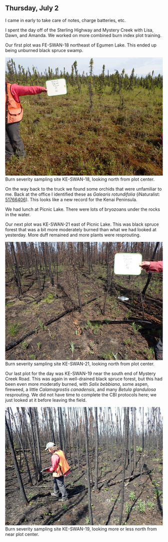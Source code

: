 
## Thursday, July 2

<!-- 06:45-17:00 -->

I came in early to take care of notes, charge batteries, etc.

I spent the day off of the Sterling Highway and Mystery Creek with Lisa, Dawn, and Amanda. We worked on more combined burn index plot training.

Our first plot was FE-SWAN-18 northeast of Egumen Lake. This ended up being unburned black spruce swamp. 

![Burn severity sampling site KE-SWAN-18, looking north from plot center.](2020-07-02_KE-SWAN-18_N.jpg)\
Burn severity sampling site KE-SWAN-18, looking north from plot center.

On the way back to the truck we found some orchids that were unfamiliar to me. Back at the office I identified these as *Galearis rotundifolia* (iNaturalist: [51766406](https://www.inaturalist.org/observations/51766406)). This looks like a new record for the Kenai Peninsula.

We had lunch at Picnic Lake. There were lots of bryozoans under the rocks in the water.

Our next plot was KE-SWAN-21 east of Picnic Lake. This was black spruce forest that was a bit more moderately burned than what we had looked at yesterday. More duff remained and more plants were resprouting.

![Burn severity sampling site KE-SWAN-21, looking north from plot center.](2020-07-02_KE-SWAN-21_N.jpg)\
Burn severity sampling site KE-SWAN-21, looking north from plot center.

Our last plot for the day was KE-SWAN-19 near the south end of Mystery Creek Road. This was again in well-drained black spruce forest, but this had been even more moderatly burned, with *Salix bebbiana*, some aspen, fireweed, a little *Calamagrostis canadensis*, and many *Betula glandulosa* resprouting. We did not have time to complete the CBI protocols here; we just looked at it before leaving the field.

![Burn severity sampling site KE-SWAN-19, looking north from plot center.](2020-07-02_KE-SWAN-19_N.jpg)\
Burn severity sampling site KE-SWAN-19, looking more or less north from near plot center.
